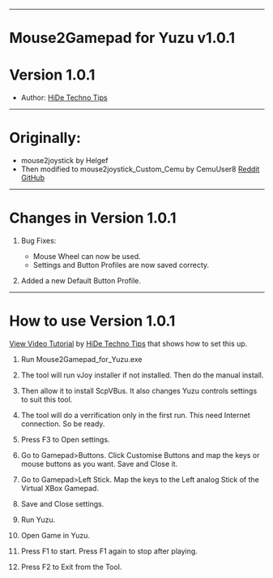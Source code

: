 ***
# Mouse2Gamepad for Yuzu v1.0.1
# Version 1.0.1
 * Author: [HiDe Techno Tips](https://www.youtube.com/channel/UCy3fBVKd0RMY05CgiiuGqSA?sub_confirmation=1)
***
# Originally:
 * mouse2joystick by Helgef
 * Then modified to mouse2joystick_Custom_Cemu by CemuUser8 [Reddit](https://www.reddit.com/user/CemuUser8/)
						         [GitHub](https://github.com/CemuUser8)
***
# Changes in Version 1.0.1

1. Bug Fixes: 
   * Mouse Wheel can now be used.
   * Settings and Button Profiles are now saved correcty.

2. Added a new Default Button Profile.

***
# How to use Version 1.0.1

[View Video Tutorial](https://youtu.be/fPdPDgNGKI4) by [HiDe Techno Tips](https://www.youtube.com/channel/UCy3fBVKd0RMY05CgiiuGqSA?sub_confirmation=1) that shows how to set this up.

1. Run Mouse2Gamepad_for_Yuzu.exe

2. The tool will run vJoy installer if not installed. Then do the manual install.

3. Then allow it to install ScpVBus. It also changes Yuzu controls settings to suit this tool.

4. The tool will do a verrification only in the first run. This need Internet connection. So be ready.

5. Press F3 to Open settings.

6. Go to Gamepad>Buttons. Click Customise Buttons and map the keys or mouse buttons as you want. Save and Close it.

7. Go to Gamepad>Left Stick. Map the keys to the Left analog Stick of the Virtual XBox Gamepad.

8. Save and Close settings.

9. Run Yuzu.

10. Open Game in Yuzu.

11. Press F1 to start. Press F1 again to stop after playing.

12. Press F2 to Exit from the Tool.
